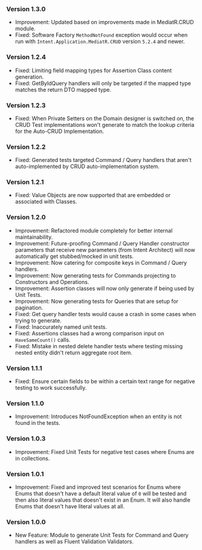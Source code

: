 ### Version 1.3.0

- Improvement: Updated based on improvements made in MediatR.CRUD module.
- Fixed: Software Factory `MethodNotFound` exception would occur when run with `Intent.Application.MediatR.CRUD` version `5.2.4` and newer.
 
### Version 1.2.4

- Fixed: Limiting field mapping types for Assertion Class content generation.
- Fixed: GetByIdQuery handlers will only be targeted if the mapped type matches the return DTO mapped type.

### Version 1.2.3

- Fixed: When Private Setters on the Domain designer is switched on, the CRUD Test implementations won't generate to match the lookup criteria for the Auto-CRUD Implementation.

### Version 1.2.2

- Fixed: Generated tests targeted Command / Query handlers that aren't auto-implemented by CRUD auto-implementation system.

### Version 1.2.1

- Fixed: Value Objects are now supported that are embedded or associated with Classes.

### Version 1.2.0

- Improvement: Refactored module completely for better internal maintainability.
- Improvement: Future-proofing Command / Query Handler constructor parameters that receive new parameters (from Intent Architect) will now automatically get stubbed/mocked in unit tests.
- Improvement: Now catering for composite keys in Command / Query handlers.
- Improvement: Now generating tests for Commands projecting to Constructors and Operations.
- Improvement: Assertion classes will now only generate if being used by Unit Tests.
- Improvement: Now generating tests for Queries that are setup for pagination.
- Fixed: Get query handler tests would cause a crash in some cases when trying to generate.
- Fixed: Inaccurately named unit tests.
- Fixed: Assertions classes had a wrong comparison input on `HaveSameCount()` calls.
- Fixed: Mistake in nested delete handler tests where testing missing nested entity didn't return aggregate root item.

### Version 1.1.1

- Fixed: Ensure certain fields to be within a certain text range for negative testing to work successfully.

### Version 1.1.0

- Improvement: Introduces NotFoundException when an entity is not found in the tests.

### Version 1.0.3

- Improvement: Fixed Unit Tests for negative test cases where Enums are in collections.

### Version 1.0.1

- Improvement: Fixed and improved test scenarios for Enums where Enums that doesn't have a default literal value of `0` will be tested and then also literal values that doesn't exist in an Enum. It will also handle Enums that doesn't have literal values at all. 

### Version 1.0.0

- New Feature: Module to generate Unit Tests for Command and Query handlers as well as Fluent Validation Validators.